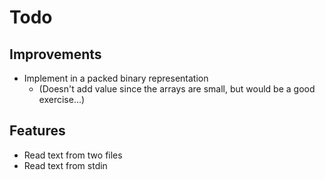 # Todo

## Improvements

* Implement in a packed binary representation
  * (Doesn't add value since the arrays are small, but would be a good exercise...)


## Features

* Read text from two files
* Read text from stdin

